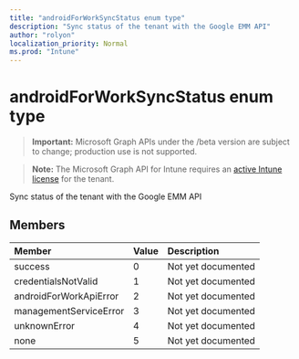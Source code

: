 ```yaml
---
title: "androidForWorkSyncStatus enum type"
description: "Sync status of the tenant with the Google EMM API"
author: "rolyon"
localization_priority: Normal
ms.prod: "Intune"
---
```


# androidForWorkSyncStatus enum type

> **Important:** Microsoft Graph APIs under the /beta version are subject to change; production use is not supported.

> **Note:** The Microsoft Graph API for Intune requires an [active Intune license](https://go.microsoft.com/fwlink/?linkid=839381) for the tenant.

Sync status of the tenant with the Google EMM API

## Members
|Member|Value|Description|
|:---|:---|:---|
|success|0|Not yet documented|
|credentialsNotValid|1|Not yet documented|
|androidForWorkApiError|2|Not yet documented|
|managementServiceError|3|Not yet documented|
|unknownError|4|Not yet documented|
|none|5|Not yet documented|





